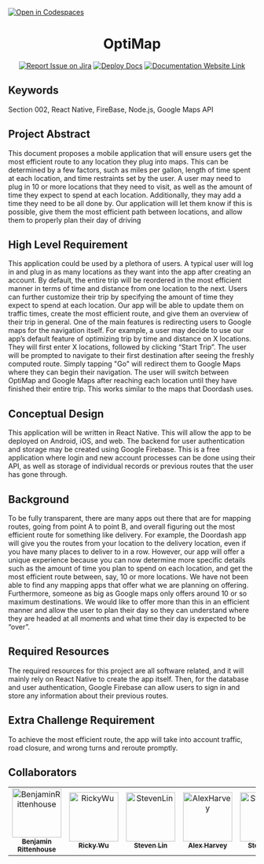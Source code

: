 [![Open in Codespaces](https://classroom.github.com/assets/launch-codespace-f4981d0f882b2a3f0472912d15f9806d57e124e0fc890972558857b51b24a6f9.svg)](https://classroom.github.com/open-in-codespaces?assignment_repo_id=10118262)
<div align="center">

# OptiMap
[![Report Issue on Jira](https://img.shields.io/badge/Report%20Issues-Jira-0052CC?style=flat&logo=jira-software)](https://temple-cis-projects-in-cs.atlassian.net/jira/software/c/projects/OM/issues)
[![Deploy Docs](https://github.com/ApplebaumIan/tu-cis-4398-docs-template/actions/workflows/deploy.yml/badge.svg)](https://github.com/Capstone-Projects-2023-Spring/project-optimap/deployments/activity_log?environment=github-pages)
[![Documentation Website Link](https://img.shields.io/badge/-Documentation%20Website-brightgreen)](https://capstone-projects-2023-spring.github.io/project-optimap/)


</div>


## Keywords

Section 002, React Native, FireBase, Node.js, Google Maps API

## Project Abstract

This document proposes a mobile application that will ensure users get the most efficient 
route to any location they plug into maps. This can be determined by a few factors, such as miles 
per gallon, length of time spent at each location, and time restraints set by the user. A user may 
need to plug in 10 or more locations that they need to visit, as well as the amount of time they 
expect to spend at each location. Additionally, they may add a time they need to be all done by. 
Our application will let them know if this is possible, give them the most efficient path between 
locations, and allow them to properly plan their day of driving

## High Level Requirement

This application could be used by a plethora of users. A typical user will log in and plug 
in as many locations as they want into the app after creating an account. By default, the entire 
trip will be reordered in the most efficient manner in terms of time and distance from one 
location to the next. Users can further customize their trip by specifying the amount of time they 
expect to spend at each location. Our app will be able to update them on traffic times, create the 
most efficient route, and give them an overview of their trip in general. One of the main features 
is redirecting users to Google maps for the navigation itself. For example, a user may decide to 
use our app’s default feature of optimizing trip by time and distance on X locations. They will 
first enter X locations, followed by clicking “Start Trip”. The user will be prompted to navigate 
to their first destination after seeing the freshly computed route. Simply tapping "Go" will 
redirect them to Google Maps where they can begin their navigation. The user will switch 
between OptiMap and Google Maps after reaching each location until they have finished their 
entire trip. This works similar to the maps that Doordash uses.

## Conceptual Design

This application will be written in React Native. This will allow the app to be deployed 
on Android, iOS, and web. The backend for user authentication and storage may be created using 
Google Firebase. This is a free application where login and new account processes can be done 
using their API, as well as storage of individual records or previous routes that the user has gone 
through.

## Background

To be fully transparent, there are many apps out there that are for mapping routes, going 
from point A to point B, and overall figuring out the most efficient route for something like 
delivery. For example, the Doordash app will give you the routes from your location to the 
delivery location, even if you have many places to deliver to in a row. However, our app will 
offer a unique experience because you can now determine more specific details such as the 
amount of time you plan to spend on each location, and get the most efficient route between, say, 
10 or more locations. We have not been able to find any mapping apps that offer what we are 
planning on offering.
Furthermore, someone as big as Google maps only offers around 10 or so maximum 
destinations. We would like to offer more than this in an efficient manner and allow the user to 
plan their day so they can understand where they are headed at all moments and what time their 
day is expected to be “over”.

## Required Resources

The required resources for this project are all software related, and it will mainly rely on 
React Native to create the app itself. Then, for the database and user authentication, Google 
Firebase can allow users to sign in and store any information about their previous routes.

## Extra Challenge Requirement

To achieve the most efficient route, the app will take into account traffic, road closure, and 
wrong turns and reroute promptly.

## Collaborators

[//]: # ( readme: collaborators -start )
<table>
<tr>
    <td align="center">
        <a href="https://github.com/benjaminrittenhouse">
            <img src="https://avatars.githubusercontent.com/u/67079818?v=4" width="100;" alt="BenjaminRittenhouse"/>
            <br />
            <sub><b>Benjamin Rittenhouse</b></sub>
        </a>
    </td>
    <td align="center">
        <a href="https://github.com/rickwu135">
            <img src="https://avatars.githubusercontent.com/u/67079818?v=4" width="100;" alt="RickyWu"/>
            <br />
            <sub><b>Ricky Wu</b></sub>
        </a>
    </td>
    <td align="center">
        <a href="https://github.com/stpaeX">
            <img src="https://avatars.githubusercontent.com/u/97627069?v=4" width="100;" alt="StevenLin"/>
            <br />
            <sub><b>Steven Lin</b></sub>
        </a>
    </td>
    <td align="center">
        <a href="https://github.com/AlexHarvey63">
            <img src="https://avatars.githubusercontent.com/u/89492718?v=4" width="100;" alt="AlexHarvey"/>
            <br />
            <sub><b>Alex Harvey</b></sub>
        </a>
    </td>
    <td align="center">
        <a href="https://github.com/PandaSwaqq">
            <img src="https://avatars.githubusercontent.com/u/33043105?v=4" width="100;" alt="StevenLin"/>
            <br />
            <sub><b>Steven Lin</b></sub>
        </a>
    </td>
    <td align="center">
        <a href="https://github.com/DatNguyen0512">
            <img src="https://avatars.githubusercontent.com/u/97911087?v=4" width="100;" alt="DatNguyen"/>
            <br />
            <sub><b>Dat Nguyen</b></sub>
        </a>
    </td>
    <td align="center">
        <a href="https://github.com/Endri2001">
            <img src="https://avatars.githubusercontent.com/u/57300637?v=4" width="100;" alt="EndriPellumbi"/>
            <br />
            <sub><b>Endri Pellumbi</b></sub>
        </a>
    </td>
    </td>
    <td align="center">
        <a href="https://github.com/kvphan7">
            <img src="https://avatars.githubusercontent.com/u/89526986?v=4" width="100;" alt="KennyPhan"/>
            <br />
            <sub><b>Kenny Phan</b></sub>
        </a>
    </td>
</tr>
</table>

[//]: # ( readme: collaborators -end )
